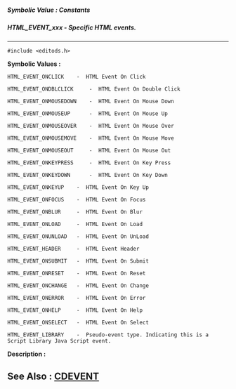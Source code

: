 ##### Symbolic Value : Constants
##### HTML_EVENT_xxx - Specific HTML events.
---
```
#include <editods.h>
```

**Symbolic Values :**

	HTML_EVENT_ONCLICK	  -  HTML Event On Click

	HTML_EVENT_ONDBLCLICK	  -  HTML Event On Double Click

	HTML_EVENT_ONMOUSEDOWN	  -  HTML Event On Mouse Down

	HTML_EVENT_ONMOUSEUP	  -  HTML Event On Mouse Up

	HTML_EVENT_ONMOUSEOVER	  -  HTML Event On Mouse Over

	HTML_EVENT_ONMOUSEMOVE	  -  HTML Event On Mouse Move

	HTML_EVENT_ONMOUSEOUT	  -  HTML Event On Mouse Out

	HTML_EVENT_ONKEYPRESS	  -  HTML Event On Key Press

	HTML_EVENT_ONKEYDOWN	  -  HTML Event On Key Down

	HTML_EVENT_ONKEYUP	  -  HTML Event On Key Up

	HTML_EVENT_ONFOCUS	  -  HTML Event On Focus

	HTML_EVENT_ONBLUR	  -  HTML Event On Blur

	HTML_EVENT_ONLOAD	  -  HTML Event On Load

	HTML_EVENT_ONUNLOAD	  -  HTML Event On UnLoad

	HTML_EVENT_HEADER	  -  HTML Event Header

	HTML_EVENT_ONSUBMIT	  -  HTML Event On Submit

	HTML_EVENT_ONRESET	  -  HTML Event On Reset

	HTML_EVENT_ONCHANGE	  -  HTML Event On Change

	HTML_EVENT_ONERROR	  -  HTML Event On Error

	HTML_EVENT_ONHELP	  -  HTML Event On Help

	HTML_EVENT_ONSELECT	  -  HTML Event On Select

	HTML_EVENT_LIBRARY	  -  Pseudo-event type. Indicating this is a Script Library Java Script event.


**Description :**




**See Also :**
[CDEVENT](/domino-c-api-docs/reference/Data/CDEVENT)
---
